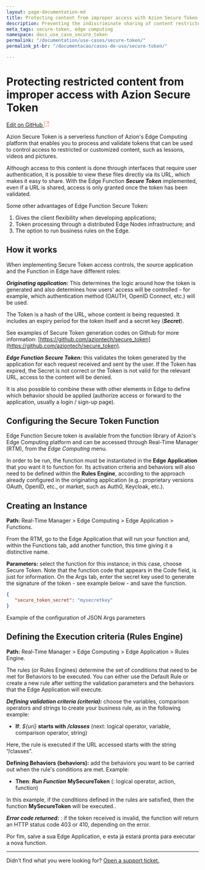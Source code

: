 ```yaml
---
layout: page-documentation-md
title: Protecting content from improper access with Azion Secure Token
description: Preventing the indiscriminate sharing of content restricted to customers
meta_tags: secure-token, edge computing
namespace: docs_use_case_secure_token
permalink: "/documentation/use-cases/secure-token/"
permalink_pt-br: "/documentacao/casos-de-uso/secure-token/"

---
```

# Protecting restricted content from improper access with Azion Secure Token

[Edit on GitHub <svg width="14" height="14" xmlns="http://www.w3.org/2000/svg"><g fill="none" stroke="#F3652B"><path d="M4.81.71H.672v11.43H12.1V8.001" stroke-width=".8"/><path d="M6.87.786h5.155V5.94M6.31 6.5L12.026.786"/></g></svg>](https://github.com/aziontech/docs_en/edit/master/use-cases/content-azion-secure-token/2021-01-14-index.md)

Azion Secure Token is a serverless function of Azion's Edge Computing platform that enables you to process and validate tokens that can be used to control access to restricted or customized content, such as lessons, videos and pictures.

Although access to this content is done through interfaces that require user authentication, it is possible to view these files directly via its URL, which makes it easy to share. With the Edge Function ***Secure Token*** implemented, even if a URL is shared, access is only granted once the token has been validated.

Some other advantages of Edge Function Secure Token:

1.	Gives the client flexibility when developing applications;
2.	Token processing through a distributed Edge Nodes infrastructure; and
3.	The option to run business rules on the Edge.

## How it works

When implementing Secure Token access controls, the source application and the Function in Edge have different roles:

***Originating application:*** This determines the logic around how the token is generated and also determines how users' access will be controlled - for example, which authentication method (OAUTH, OpenID Connect, etc.) will be used.  

The Token is a hash of the URL, whose content is being requested. It includes an expiry period for the token itself and a secret key (***Secret***). 

See examples of Secure Token generation codes on Github for more information: [https://github.com/aziontech/secure_token](https://github.com/aziontech/secure_token).

***Edge Function Secure Token:*** this validates the token generated by the application for each request received and sent by the user. If the Token has expired, the Secret is not correct or the Token is not valid for the relevant URL, access to the content will be denied.

It is also possible to combine these with other elements in Edge to define which behavior should be applied (authorize access or forward to the application, usually a login / sign-up page).

## Configuring the Secure Token Function

Edge Function Secure token is available from the function library of Azion's Edge Computing platform and can be accessed through Real-Time Manager (RTM), from the _Edge Computing_ menu.

In order to be run, the function must be instantiated in the **Edge Application** that you want it to function for. Its activation criteria and behaviors will also need to be defined within the **Rules Engine**, according to the approach already configured in the originating application (e.g.: proprietary versions OAuth, OpenID, etc., or market, such as Auth0, Keycloak, etc.).

## Creating an Instance

**Path:** Real-Time Manager > Edge Computing > Edge Application > Functions.

From the RTM, go to the Edge Application that will run your function and, within the Functions tab, add another function, this time giving it a distinctive name.

**Parameters:** select the function for this instance; in this case, choose Secure Token. Note that the function code that appears in the Code field, is just for information. On the Args tab, enter the secret key used to generate the signature of the token - see example below - and save the function. 

``` json
{
   "secure_token_secret": "mysecretkey"
}
```
Example of the configuration of JSON Args parameters

## Defining the Execution criteria (Rules Engine)

**Path:** Real-Time Manager > Edge Computing > Edge Application > Rules Engine.

The rules (or Rules Engines) determine the set of conditions that need to be met for Behaviors to be executed. You can either use the Default Rule or create a new rule after setting the validation parameters and the behaviors that the Edge Application will execute.

***Defining validation criteria (criteria):*** choose the variables, comparison operators and strings to create your business rule, as in the following example:

* **If**: _${uri}_ **starts with** ***/classes***
(next: logical operator, variable, comparison operator, string)

Here, the rule is executed if the URL accessed starts with the string “/classes”.

**Defining Behaviors (behaviors):** add the behaviors you want to be carried out when the rule's conditions are met. Example:

* **Then**: ***Run Function*** **MySecureToken**
(: logical operator, action, function)

In this example, if the conditions defined in the rules are satisfied, then the function **MySecureToken** will be executed..

***Error code returned:*** : if the token received is invalid, the function will return an HTTP status code 403 or 410, depending on the error. 

Por fim, salve a sua Edge Application, e esta já estará pronta para executar a nova function.

---

Didn’t find what you were looking for? [Open a support ticket.](https://tickets.azion.com/)